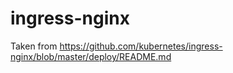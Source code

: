 # ingress-nginx

Taken from https://github.com/kubernetes/ingress-nginx/blob/master/deploy/README.md

